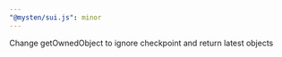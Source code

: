 ```yaml
---
"@mysten/sui.js": minor
---
```


Change getOwnedObject to ignore checkpoint and return latest objects
